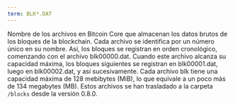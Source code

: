 ```yaml
---
term: BLK*.DAT
---
```


Nombre de los archivos en Bitcoin Core que almacenan los datos brutos de los bloques de la blockchain. Cada archivo se identifica por un número único en su nombre. Así, los bloques se registran en orden cronológico, comenzando con el archivo blk00000.dat. Cuando este archivo alcanza su capacidad máxima, los bloques siguientes se registran en blk00001.dat, luego en blk00002.dat, y así sucesivamente. Cada archivo blk tiene una capacidad máxima de 128 mebibytes (MiB), lo que equivale a un poco más de 134 megabytes (MB). Estos archivos se han trasladado a la carpeta `/blocks` desde la versión 0.8.0.
